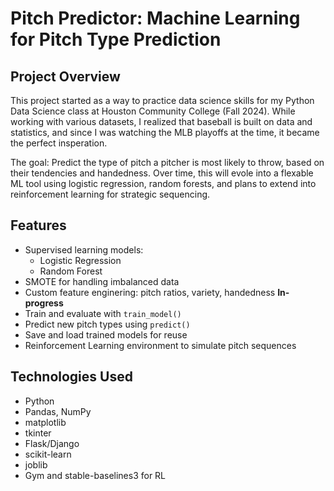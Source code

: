 # Pitch Predictor: Machine Learning for Pitch Type Prediction

## Project Overview
This project started as a way to practice data science skills for my Python Data Science class at Houston Community College (Fall 2024). While working with various datasets, I realized that baseball is built on data and statistics, and since I was watching the MLB playoffs at the time, it became the perfect insperation.

The goal: Predict the type of pitch a pitcher is most likely to throw, based on their tendencies and handedness. Over time, this will evole into a flexable ML tool using logistic regression, random forests, and plans to extend into reinforcement learning for strategic sequencing.

## Features
- Supervised learning models:
    - Logistic Regression
    - Random Forest
- SMOTE for handling imbalanced data
- Custom feature enginering: pitch ratios, variety, handedness
**In-progress**
- Train and evaluate with <code>train_model()</code>
- Predict new pitch types using <code>predict()</code>
- Save and load trained models for reuse
- Reinforcement Learning environment to simulate pitch sequences

## Technologies Used
- Python
- Pandas, NumPy
- matplotlib
- tkinter
- Flask/Django
- scikit-learn
- joblib
- Gym and stable-baselines3 for RL
